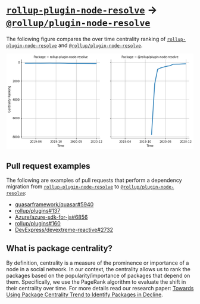 # [`rollup-plugin-node-resolve`](https://www.npmjs.com/package/rollup-plugin-node-resolve) -> [`@rollup/plugin-node-resolve`](https://www.npmjs.com/package/@rollup/plugin-node-resolve)

The following figure compares the over time centrality ranking of [`rollup-plugin-node-resolve`](https://www.npmjs.com/package/rollup-plugin-node-resolve) and [`@rollup/plugin-node-resolve`](https://www.npmjs.com/package/@rollup/plugin-node-resolve).

![the centrality of rollup-plugin-node-resolve and @rollup/plugin-node-resolve](../figs/rollup-plugin-node-resolve_@rollup_plugin-node-resolve.png)

## Pull request examples

The following are examples of pull requests that perform a dependency migration from [`rollup-plugin-node-resolve`](https://www.npmjs.com/package/rollup-plugin-node-resolve) to [`@rollup/plugin-node-resolve`](https://www.npmjs.com/package/@rollup/plugin-node-resolve):

- [quasarframework/quasar#5940](https://github.com/quasarframework/quasar/pull/5940)
- [rollup/plugins#137](https://github.com/rollup/plugins/pull/137)
- [Azure/azure-sdk-for-js#6856](https://github.com/Azure/azure-sdk-for-js/pull/6856)
- [rollup/plugins#160](https://github.com/rollup/plugins/pull/160)
- [DevExpress/devextreme-reactive#2732](https://github.com/DevExpress/devextreme-reactive/pull/2732)

## What is package centrality?

By definition, centrality is a measure of the prominence or importance of a node in a social network.
In our context, the centrality allows us to rank the packages based on the popularity/importance of packages that depend on them.
Specifically, we use the PageRank algorithm to evaluate the shift in their centrality over time.
For more details read our research paper: [Towards Using Package Centrality Trend to Identify Packages in Decline](https://arxiv.org/abs/2107.10168).
